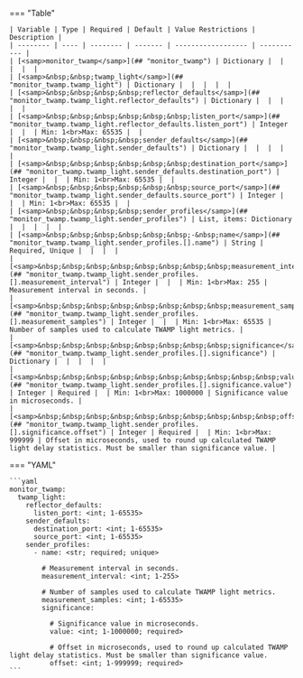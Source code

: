<!--
  ~ Copyright (c) 2025 Arista Networks, Inc.
  ~ Use of this source code is governed by the Apache License 2.0
  ~ that can be found in the LICENSE file.
  -->
=== "Table"

    | Variable | Type | Required | Default | Value Restrictions | Description |
    | -------- | ---- | -------- | ------- | ------------------ | ----------- |
    | [<samp>monitor_twamp</samp>](## "monitor_twamp") | Dictionary |  |  |  |  |
    | [<samp>&nbsp;&nbsp;twamp_light</samp>](## "monitor_twamp.twamp_light") | Dictionary |  |  |  |  |
    | [<samp>&nbsp;&nbsp;&nbsp;&nbsp;reflector_defaults</samp>](## "monitor_twamp.twamp_light.reflector_defaults") | Dictionary |  |  |  |  |
    | [<samp>&nbsp;&nbsp;&nbsp;&nbsp;&nbsp;&nbsp;listen_port</samp>](## "monitor_twamp.twamp_light.reflector_defaults.listen_port") | Integer |  |  | Min: 1<br>Max: 65535 |  |
    | [<samp>&nbsp;&nbsp;&nbsp;&nbsp;sender_defaults</samp>](## "monitor_twamp.twamp_light.sender_defaults") | Dictionary |  |  |  |  |
    | [<samp>&nbsp;&nbsp;&nbsp;&nbsp;&nbsp;&nbsp;destination_port</samp>](## "monitor_twamp.twamp_light.sender_defaults.destination_port") | Integer |  |  | Min: 1<br>Max: 65535 |  |
    | [<samp>&nbsp;&nbsp;&nbsp;&nbsp;&nbsp;&nbsp;source_port</samp>](## "monitor_twamp.twamp_light.sender_defaults.source_port") | Integer |  |  | Min: 1<br>Max: 65535 |  |
    | [<samp>&nbsp;&nbsp;&nbsp;&nbsp;sender_profiles</samp>](## "monitor_twamp.twamp_light.sender_profiles") | List, items: Dictionary |  |  |  |  |
    | [<samp>&nbsp;&nbsp;&nbsp;&nbsp;&nbsp;&nbsp;-&nbsp;name</samp>](## "monitor_twamp.twamp_light.sender_profiles.[].name") | String | Required, Unique |  |  |  |
    | [<samp>&nbsp;&nbsp;&nbsp;&nbsp;&nbsp;&nbsp;&nbsp;&nbsp;measurement_interval</samp>](## "monitor_twamp.twamp_light.sender_profiles.[].measurement_interval") | Integer |  |  | Min: 1<br>Max: 255 | Measurement interval in seconds. |
    | [<samp>&nbsp;&nbsp;&nbsp;&nbsp;&nbsp;&nbsp;&nbsp;&nbsp;measurement_samples</samp>](## "monitor_twamp.twamp_light.sender_profiles.[].measurement_samples") | Integer |  |  | Min: 1<br>Max: 65535 | Number of samples used to calculate TWAMP light metrics. |
    | [<samp>&nbsp;&nbsp;&nbsp;&nbsp;&nbsp;&nbsp;&nbsp;&nbsp;significance</samp>](## "monitor_twamp.twamp_light.sender_profiles.[].significance") | Dictionary |  |  |  |  |
    | [<samp>&nbsp;&nbsp;&nbsp;&nbsp;&nbsp;&nbsp;&nbsp;&nbsp;&nbsp;&nbsp;value</samp>](## "monitor_twamp.twamp_light.sender_profiles.[].significance.value") | Integer | Required |  | Min: 1<br>Max: 1000000 | Significance value in microseconds. |
    | [<samp>&nbsp;&nbsp;&nbsp;&nbsp;&nbsp;&nbsp;&nbsp;&nbsp;&nbsp;&nbsp;offset</samp>](## "monitor_twamp.twamp_light.sender_profiles.[].significance.offset") | Integer | Required |  | Min: 1<br>Max: 999999 | Offset in microseconds, used to round up calculated TWAMP light delay statistics. Must be smaller than significance value. |

=== "YAML"

    ```yaml
    monitor_twamp:
      twamp_light:
        reflector_defaults:
          listen_port: <int; 1-65535>
        sender_defaults:
          destination_port: <int; 1-65535>
          source_port: <int; 1-65535>
        sender_profiles:
          - name: <str; required; unique>

            # Measurement interval in seconds.
            measurement_interval: <int; 1-255>

            # Number of samples used to calculate TWAMP light metrics.
            measurement_samples: <int; 1-65535>
            significance:

              # Significance value in microseconds.
              value: <int; 1-1000000; required>

              # Offset in microseconds, used to round up calculated TWAMP light delay statistics. Must be smaller than significance value.
              offset: <int; 1-999999; required>
    ```
